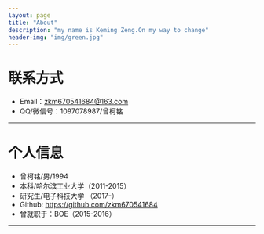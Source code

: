 ```yaml
---
layout: page
title: "About"
description: "my name is Keming Zeng.On my way to change"
header-img: "img/green.jpg"
---
```





# 联系方式

*   Email：zkm670541684@163.com
*   QQ/微信号：1097078987/曾柯铭

* * *

# 个人信息

*   曾柯铭/男/1994
*   本科/哈尔滨工业大学（2011-2015）
*   研究生/电子科技大学 （2017-）
*   Github: <https://github.com/zkm670541684>
*   曾就职于：BOE（2015-2016）

* * *
